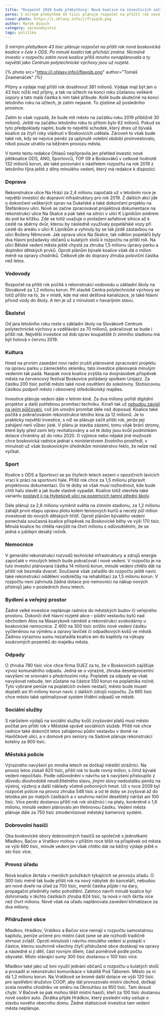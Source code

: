 ```yaml
---
title: "Rozpočet 2019 bude přebytkový: Nová koalice na investicích zatím šetří"
perex: S mírným přebytkem 43 tisíc plánuje rozpočet na příští rok nová boskovická koalice v čele s ODS. Po minulé koalici tak přichází změna. Investic se zatím plánuje minimum.
cover-photo: https://i.ohlasy.info/i/flayqib.png
author: Marek Osouch
category: zpravodajství
tags: politika
---
```


*S mírným přebytkem 43 tisíc plánuje rozpočet na příští rok nová boskovická koalice v čele s ODS. Po minulé koalici tak přichází změna. Nicméně investic v rozpočtu zatím nová koalice příliš mnoho nenaplánovala a ty největší jako Centrum polytechnické výchovy jsou už rozjeté.*

{% photo src="https://i.ohlasy.info/i/flayqib.png" author="Tomáš Znamenáček" /%}

Příjmy a výdaje mají příští rok dosáhnout 381 milionů. Výdaje mají být jen o 43 tisíc nižší než příjmy, a tak na účtech na konci roku zůstanou veškeré úspory a tato malá částka k nim také přibude. Kolik bude skutečně na konci letošního roku na účtech, je zatím nejasné. To zjistíme až posledního prosince.

Zatím to však vypadá, že bude mít město na začátku roku 2019 přibližně 30 milionů. Ještě na začátku letošního roku to přitom bylo 62 milionů. Pokud se tyto předpoklady naplní, bude to největší schodek, který dnes už bývalá koalice za čtyři roky vládnutí v Boskovicích udělala. Zároveň to však bude také rok, kdy se nejvíce peněz za uplynulé volební období proinvestovalo, nikoli pouze utratilo na běžném provozu města.

V tomto textu redakce Ohlasů nepřipravila jen přehled investic nové pětikoalice ODS, ANO, Sportovců, TOP 09 a Boskováků v celkové hodnotě 132 milionů korun, ale také porovnání s nástřelem rozpočtu na rok 2019 z letošního října ještě z dílny minulého vedení, který má redakce k dispozici.

### Doprava

Rekonstrukce ulice Na Hrázi za 2,4 milionu započatá už v letošním roce je největší investicí do dopravní infrastruktury pro rok 2019. Z dalších akcí jde o dokončení veškerých oprav na Dukelské a také dokončení projektu na Štefánikovu ulici. Nově se začne zpracovávat projektová dokumentace na rekonstrukci ulice Na Skalce a pak také na silnici v ulici K Lipníkům směrem do polí ke křížku. Zde se totiž uvažuje o protažení asfaltové silnice až k cestě na sběrný dvůr, kterou by následně využívaly popelářské vozy při cestě do areálu v ulici K Lipníkům a vyhnuly by se tak jízdě zástavbou na ulici Boženy Němcové. Jak oprava ulice Na Skalce, tak odklon popelářů byly dva hlavní požadavky občanů u kulatých stolů k rozpočtu na příští rok. Na ulici Bělské vedení města ještě chystá za zhruba 1,5 milionu úpravy parku a doplnění dětských prvků. Oproti plánům bývalé koalice však dá o milion méně na opravy chodníků. Celkově jde do dopravy zhruba poloviční částka než letos.

### Vodovody

Rozpočet na příští rok počítá s rekonstrukcí vodovodu u základní školy na Slovákově za 1,2 milionu korun. Při stavbě Centra polytechnické výchovy se totiž přišlo na to, že v místě, kde má vést dešťová kanalizace, je také hlavní přívod vody do školy. A ten je už z minulosti v havarijním stavu.

### Školství

Od jara letošního roku roste u základní školy na Slovákově Centrum polytechnické výchovy a vzdělávání za 70 milionů, pokračovat se bude i příští rok. Největší investice od dob oprav koupaliště či zimního stadionu má být hotová v červnu 2019.

### Kultura

Hned na prvním zasedání noví radní zrušili plánované zpracování projektu na úpravu parku u zámeckého skleníku, tato investice plánovaná minulým vedením tak padá. Naopak nová koalice zvýšila na dvojnásobek příspěvek města na červencový festival Boskovice pořádaný spolkem Unijazz. Za částku 200 tisíc pořídí město také nové osvětlení do sokolovny. Stotisícovou částkou podpoří město i obnovený středoškolský majáles.

Investice plánuje vedení dále v letním kině. Za dva miliony pořídí digitální projektor a další potřebnou promítací techniku. Kinaři tak už [nebudou závislí na jejím půjčování](http://www.ohlasy.info/clanky/2018/11/letnak-projektor.html), což jim umožní promítat déle než doposud. Koalice také počítá s pokračováním rekonstrukce letního kina za 12 milionů. Je to prakticky největší investice, s níž se plánuje začít příští rok, jenže její zahájení není vůbec jisté. V plánu je stavba zázemí, tomu však brání stromy, které byly před osmi lety revitalizovány a od té doby jsou kvůli podmínkám dotace chráněny až do roku 2020. O výjimce nebo nějaké jiné možnosti chce boskovická radnice jednat s ministerstvem životního prostředí, v minulosti už však boskovickým úředníkům ministerstvo řeklo, že nelze než vyčkat.

### Sport

Koalice s ODS a Sportovci se po čtyřech letech sezení v opozičních lavicích vrací k práci na sportovní hale. Příští rok chce za 1,5 milionu připravit projektovou dokumentaci. Do té doby se však musí rozhodnout, kde bude chtít halu stavět a jak bude vlastně vypadat. Koalice totiž otevřela také variantu [postavit ji na Hybešově ulici na pozemcích tamní střední školy](https://forum.ohlasy.info/t/novy-pozemek-pro-sportovni-halu/117).

Dále plánují za 2,8 milionu vyměnit světla na zimním stadionu, za 1,2 milionu zahájit první etapu opravu plotu kolem tenisových kurtů a necelý půl milion investovat do nových dětských hřišť. Oproti plánům bývalého vedení ponechala současná koalice příspěvek na Boskovické běhy ve výši 170 tisíc. Minulá koalice ho chtěla navýšit na čtvrt milionu s odůvodněním, že se jedná o jubilejní desátý ročník.

### Nemocnice

V generální rekonstrukci rozvodů technické infrastruktury a zdrojů energie započaté v minulých letech bude pokračovat i nové vedení. V rozpočtu je na tuto investici plánovaná částka 14 milionů korun, minulé vedení chtělo dát na příští rok bezmála dvacet. Současné však zařadilo do rozpočtu ještě navíc také rekonstrukci oddělení vodoléčby na rehabilitaci za 1,5 milionu korun. V rozpočtu není zahrnutá žádná dotace pro nemocnici na nákup nových přístrojů jako v posledních dvou letech.

### Bydlení a veřejný prostor

Žádné velké investice neplánuje radnice do městských budov či veřejného prostoru. Dokončí dvě hlavní rozjeté akce – půdní vestavbu bytů nad obchodem Atos na Masarykově náměstí a rekonstrukci svobodárny u boskovické nemocnice. Z 400 na 300 tisíc snížilo nové vedení částku vyčleněnou na výměnu a opravy laviček či odpadkových košů ve městě. Žádnou výraznou sumu nezařadila koalice ani do kapitoly na výkupy soukromých pozemků do majetku města.

### Odpady

O zhruba 780 tisíc více chce firma SUEZ za to, že v Boskovicích zajišťuje vývoz komunálního odpadu. Jedná se o výrazné, zhruba desetiprocentní navýšení ve srovnání s předchozími roky. Poplatek za odpady se však navyšovat nebude, ten zůstane na částce 550 korun na poplatníka ročně. Tyto vybrané peníze na poplatcích ovšem nestačí, město bude muset doplatit asi tři miliony korun navíc z dalších zdrojů rozpočtu. Za 665 tisíc chce město také optimalizovat systém třídění odpadů ve městě.

### Sociální služby

S nárůstem výdajů na sociální služby kvůli zvyšování platů musí město počítat pro příští rok v Městské správě sociálních služeb. Příští rok chce radnice také dokončit letos zahájenou půdní vestavbu v domě na Havlíčkově ulici, a v domově pro seniory na Sadové plánuje rekonstrukci kotelny za 900 tisíc.

### Městská policie

Výrazného navýšení po mnoha letech se dočkají městští strážníci. Na provoz letos získali 620 tisíc, příští rok to bude rovný milion, s čímž bývalé vedení nepočítalo. Podle odůvodnění v návrhu se k navýšení přistoupilo z důvodu dlouhodobě neudržitelného stavu, jinými slovy nedostatku peněz na výstroj, výzbroj a další náklady včetně pohonných hmot. Už v roce 2009 byl rozpočet policie na provoz zhruba 548 tisíc a od té doby se zvyšoval až do letoška jen po malých částkách a v souhrnu nečiní desetiletý nárůst ani 100 tisíc. Více peněz dostanou příští rok rok strážníci i na platy, konkrétně o 1,6 milionu, minulé vedení plánovalo jen třetinovou částku. Vedení města plánuje dále za 750 tisíc zmodernizovat městský kamerový systém.

### Dobrovolní hasiči

Oba boskovické sbory dobrovolných hasičů se společně s jednotkami Mladkov, Bačov a Vratíkov mohou v příštím roce těšit na příspěvek od města ve výši 680 tisíc, minulé vedení jim však chtělo dát na běžný výdaje ještě o sto tisíc více.

### Provoz úřadu

Nová koalice škrtala v menších položkách týkajících se provozu úřadu. O 300 tisíc méně tak bude příští rok na nový nábytek do kanceláří, nebudou ani nové dveře na úřad za 700 tisíc, menší částka půjde i na dary, propagační předměty nebo pohoštění. Zatímco návrh minulé koalice byl dohromady v těchto částkách zhruba 824 tisíc, ta nová v nich škrtla více než čtvrt milionu. Nově však na úřadu naplánovala zavedení klimatizace za dva miliony.

### Přidružené obce

Mladkov, Hrádkov, Vratíkov a Bačov sice nemají v rozpočtu samostatnou kapitolu, peníze určené pro místní části jsme se ale rozhodli tradičně shrnout zvlášť. Oproti minulosti i návrhu minulého vedení si polepší v částce, kterou souhrnně všechny čtyři přidružené obce dostávají na opravy a následně si ji dělí, část rovným dílem, část poměrově podle počtu obyvatel. Místo stávající sumy 300 tisíc dostanou o 100 tisíc více.

Mladkov také jako už loni využil jednání občanů o rozpočtu u kulatých stolů a prosadil si rekonstrukci komunikace v lokalitě Pod Táborem. Město za ni dá 1,2 milionu korun. Na Vratíkově se kromě další dotace ve výši 120 tisíc pro spotřební družstvo COOP, aby dál provozovalo místní obchod, dočkají zcela nového chodníku ve směru na Okrouhlou za 950 tisíc. Tam dosud chybí. V Bačově se pak mohou těšit místní hasiči, kteří za 100 tisíc dostanou nové osobní auto. Zkrátka přijde Hrádkov, který poslední roky usiluje o stavbu nového obecního domu. Žádné statisícové investice tam vedení města neplánuje.

